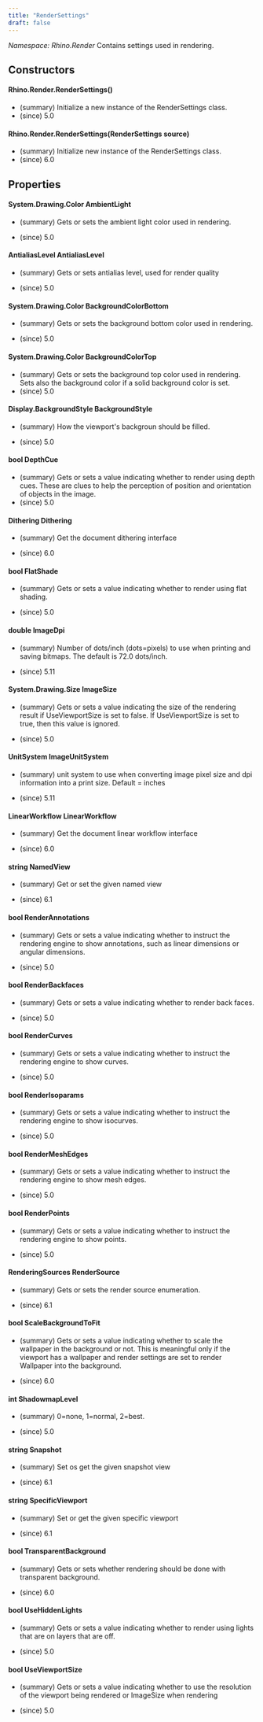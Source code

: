 ```yaml
---
title: "RenderSettings"
draft: false
---
```


*Namespace: Rhino.Render*
 Contains settings used in rendering. 
## Constructors
#### Rhino.Render.RenderSettings()
- (summary)  Initialize a new instance of the RenderSettings class. 
- (since) 5.0
#### Rhino.Render.RenderSettings(RenderSettings source)
- (summary)  Initialize new instance of the RenderSettings class. 
- (since) 6.0
## Properties
#### System.Drawing.Color AmbientLight
- (summary) 
     Gets or sets the ambient light color used in rendering.
     
- (since) 5.0
#### AntialiasLevel AntialiasLevel
- (summary) 
     Gets or sets antialias level, used for render quality
     
- (since) 5.0
#### System.Drawing.Color BackgroundColorBottom
- (summary) 
     Gets or sets the background bottom color used in rendering.
     
- (since) 5.0
#### System.Drawing.Color BackgroundColorTop
- (summary) 
     Gets or sets the background top color used in rendering.
     Sets also the background color if a solid background color is set.
- (since) 5.0
#### Display.BackgroundStyle BackgroundStyle
- (summary) 
     How the viewport's backgroun should be filled.
     
- (since) 5.0
#### bool DepthCue
- (summary) 
     Gets or sets a value indicating whether to render using depth cues.
     These are clues to help the perception of position and orientation of objects in the image.
- (since) 5.0
#### Dithering Dithering
- (summary) 
     Get the document dithering interface
     
- (since) 6.0
#### bool FlatShade
- (summary) 
     Gets or sets a value indicating whether to render using flat shading.
     
- (since) 5.0
#### double ImageDpi
- (summary) 
     Number of dots/inch (dots=pixels) to use when printing and saving
     bitmaps. The default is 72.0 dots/inch.
     
- (since) 5.11
#### System.Drawing.Size ImageSize
- (summary) 
     Gets or sets a value indicating the size of the rendering result if
     UseViewportSize is set to false.  If UseViewportSize is set to true,
     then this value is ignored.
     
- (since) 5.0
#### UnitSystem ImageUnitSystem
- (summary) 
     unit system to use when converting image pixel size and dpi information
     into a print size.  Default = inches
     
- (since) 5.11
#### LinearWorkflow LinearWorkflow
- (summary) 
     Get the document linear workflow interface
     
- (since) 6.0
#### string NamedView
- (summary) 
     Get or set the given named view
     
- (since) 6.1
#### bool RenderAnnotations
- (summary) 
     Gets or sets a value indicating whether to instruct the rendering engine to show annotations,
     such as linear dimensions or angular dimensions.
     
- (since) 5.0
#### bool RenderBackfaces
- (summary) 
     Gets or sets a value indicating whether to render back faces.
     
- (since) 5.0
#### bool RenderCurves
- (summary) 
     Gets or sets a value indicating whether to instruct the rendering engine to show curves.
     
- (since) 5.0
#### bool RenderIsoparams
- (summary) 
     Gets or sets a value indicating whether to instruct the rendering engine to show isocurves.
     
- (since) 5.0
#### bool RenderMeshEdges
- (summary) 
     Gets or sets a value indicating whether to instruct the rendering engine to show mesh edges.
     
- (since) 5.0
#### bool RenderPoints
- (summary) 
     Gets or sets a value indicating whether to instruct the rendering engine to show points.
     
- (since) 5.0
#### RenderingSources RenderSource
- (summary) 
     Gets or sets the render source  enumeration.
     
- (since) 6.1
#### bool ScaleBackgroundToFit
- (summary) 
     Gets or sets a value indicating whether to scale the wallpaper in the
     background or not. This is meaningful only if the viewport has a wallpaper
     and render settings are set to render Wallpaper into the background.
     
- (since) 6.0
#### int ShadowmapLevel
- (summary) 
     0=none, 1=normal, 2=best.
     
- (since) 5.0
#### string Snapshot
- (summary) 
     Set os get the given snapshot view
     
- (since) 6.1
#### string SpecificViewport
- (summary) 
     Set or get the given specific viewport
     
- (since) 6.1
#### bool TransparentBackground
- (summary) 
     Gets or sets whether rendering should be done with transparent background.
     
- (since) 6.0
#### bool UseHiddenLights
- (summary) 
     Gets or sets a value indicating whether to render using lights that are on layers that are off.
     
- (since) 5.0
#### bool UseViewportSize
- (summary) 
     Gets or sets a value indicating whether to use the resolution of the
     viewport being rendered or ImageSize when rendering
     
- (since) 5.0
